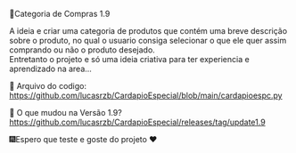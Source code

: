 🚀Categoria de Compras 1.9

A ideia e criar uma categoria de produtos que contém uma breve descrição sobre o produto, no qual o usuario consiga selecionar o que ele quer assim comprando ou não o produto desejado.  
Entretanto o projeto e só uma ideia criativa para ter experiencia e aprendizado na area...


📑 Arquivo do codigo: https://github.com/lucasrzb/CardapioEspecial/blob/main/cardapioespc.py

📁 O que mudou na Versão 1.9?
https://github.com/lucasrzb/CardapioEspecial/releases/tag/update1.9

   
  🎆Espero que teste e goste do projeto ❤️
